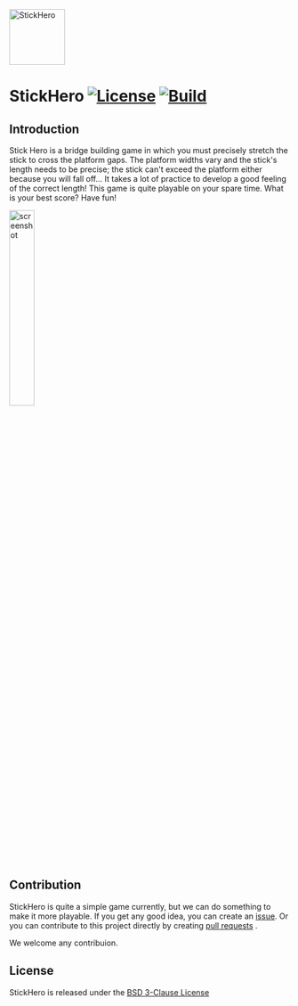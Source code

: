 
<img src="https://store-images.s-microsoft.com/image/apps.24396.13510798887418421.0d57ac63-b9c7-4675-91b2-1995e2f51cbf.31546503-4e27-4b1e-b07b-14dc24a34c1a" width = "100px" height = "100px" alt="StickHero" align="center" />

# StickHero [![License](https://img.shields.io/badge/License-BSD%203--Clause-orange.svg)](https://opensource.org/licenses/BSD-3-Clause) [![Build](https://github.com/Pancoku/StickHero/actions/workflows/objective-c-xcode.yml/badge.svg?branch=master&event=push)](https://github.com/Pancoku/StickHero/actions/workflows/objective-c-xcode.yml)

## Introduction
Stick Hero is a bridge building game in which you must precisely stretch the stick to cross the platform gaps. The platform widths vary and the stick's length needs to be precise; the stick can't exceed the platform either because you will fall off... It takes a lot of practice to develop a good feeling of the correct length! This game is quite playable on your spare time. What is your best score? Have fun! 

<img src="./images/screenshot.png?raw=true" width = "30%" height = "30%" alt="screenshot" align="center" />

## Contribution
StickHero is quite a simple game currently, but we can do something to make it more playable. If you get any good idea, you can create an [issue](https://github.com/ivanjlee/StickHero/issues). Or you can contribute to this project directly by creating [pull requests](https://github.com/ivanjlee/StickHero/pulls) .

We welcome any contribuion.

## License
StickHero is released under the [BSD 3-Clause License](https://github.com/ivanjlee/StickHero/blob/master/LICENSE)
